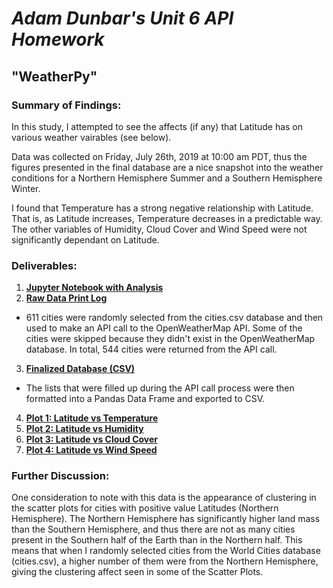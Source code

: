 # *Adam Dunbar's Unit 6 API Homework*

## "WeatherPy"

### Summary of Findings:
In this study, I attempted to see the affects (if any) that Latitude has on various weather vairables (see below). 

Data was collected on Friday, July 26th, 2019 at 10:00 am PDT, thus the figures presented in the final database are a nice snapshot into the weather conditions for a Northern Hemisphere Summer and a Southern Hemisphere Winter. 

I found that Temperature has a strong negative relationship with Latitude. That is, as Latitude increases, Temperature decreases in a predictable way. The other variables of Humidity, Cloud Cover and Wind Speed were not significantly dependant on Latitude.

### Deliverables:
1. [**Jupyter Notebook with Analysis**](https://github.com/Siderall/HW6-WeatherPy-AD/blob/master/WeatherPy_final.ipynb)
2. [**Raw Data Print Log**](https://github.com/Siderall/HW6-WeatherPy-AD/blob/master/final_data-log.txt)
* 611 cities were randomly selected from the cities.csv database and then used to make an API call to the OpenWeatherMap API. Some of the cities were skipped because they didn't exist in the OpenWeatherMap database. In total, 544 cities were returned from the API call.
3. [**Finalized Database (CSV)**](https://github.com/Siderall/HW6-WeatherPy-AD/blob/master/city_weather_data.csv)
*  The lists that were filled up during the API call process were then formatted into a Pandas Data Frame and exported to CSV.
4. [**Plot 1: Latitude vs Temperature**](https://github.com/Siderall/HW6-WeatherPy-AD/blob/master/Plot1_Latitude_Temp.png)
5. [**Plot 2: Latitude vs Humidity**](https://github.com/Siderall/HW6-WeatherPy-AD/blob/master/Plot2_Lat_Hum.png)
6. [**Plot 3: Latitude vs Cloud Cover**](https://github.com/Siderall/HW6-WeatherPy-AD/blob/master/Plot3_Lat_Cloud.png)
7. [**Plot 4: Latitude vs Wind Speed**](https://github.com/Siderall/HW6-WeatherPy-AD/blob/master/Plot4_Lat_Winf.png)

### Further Discussion:
One consideration to note with this data is the appearance of clustering in the scatter plots for cities with positive value Latitudes (Northern Hemisphere). The Northern Hemisphere has significantly higher land mass than the Southern Hemisphere, and thus there are not as many cities present in the Southern half of the Earth than in the Northern half. This means that when I randomly selected cities from the World Cities database (cities.csv), a higher number of them were from the Northern Hemisphere, giving the clustering affect seen in some of the Scatter Plots.
